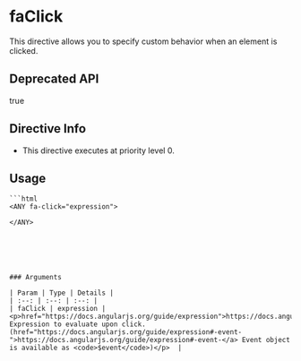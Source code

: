 



# faClick








This directive allows you to specify custom behavior when an element is clicked.





## Deprecated API

true






## Directive Info


* This directive executes at priority level 0.


## Usage


```
```html
<ANY fa-click="expression">

</ANY>
```
```





### Arguments

| Param | Type | Details |
| :--: | :--: | :--: |
| faClick | expression | <p>href="https://docs.angularjs.org/guide/expression">https://docs.angularjs.org/guide/expression</a> Expression to evaluate upon click. (href="https://docs.angularjs.org/guide/expression#-event-">https://docs.angularjs.org/guide/expression#-event-</a> Event object is available as <code>$event</code>)</p>  |




